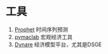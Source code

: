 # 工具

1. [Prophet](https://facebook.github.io/prophet/docs/quick_start.html#python-api) 时间序列预测
2. [pymaclab](https://github.com/escheffel/pymaclab/) 宏观经济工具
3. [Dynare](http://www.dynare.org/) 经济模型平台，尤其是DSGE
